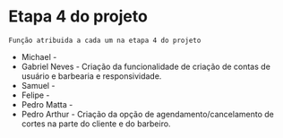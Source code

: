 # Etapa 4 do projeto
 `Função atribuida a cada um na etapa 4 do projeto`  <br>
* Michael -
* Gabriel Neves - Criação da funcionalidade de criação de contas de usuário e barbearia e responsividade.
* Samuel -
* Felipe -
* Pedro Matta -
* Pedro Arthur - Criação da opção de agendamento/cancelamento de cortes na parte do cliente e do barbeiro.
